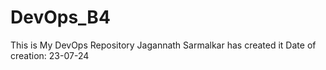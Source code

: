 # DevOps_B4
This is My DevOps Repository
Jagannath Sarmalkar has created it
Date of creation: 23-07-24
